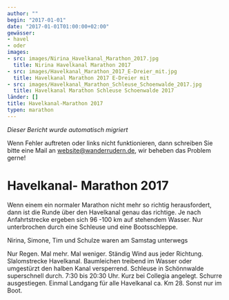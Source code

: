 ```yaml
---
author: ""
begin: "2017-01-01"
date: "2017-01-01T01:00:00+02:00"
gewässer:
- havel
- oder
images:
- src: images/Nirina_Havelkanal_Marathon_2017.jpg
  title: Nirina Havelkanal Marathon 2017
- src: images/Havelkanal_Marathon_2017_E-Dreier_mit.jpg
  title: Havelkanal Marathon 2017 E-Dreier mit
- src: images/Havelkanal_Marathon_Schleuse_Schoenwalde_2017.jpg
  title: Havelkanal Marathon Schleuse Schoenwalde 2017
länder: []
title: Havelkanal-Marathon 2017
typen: marathon
---
```



*Dieser Bericht wurde automatisch migriert*

Wenn Fehler auftreten oder links nicht funktionieren, dann schreiben Sie bitte eine Mail an website@wanderrudern.de, wir beheben das Problem gerne!



# Havelkanal- Marathon 2017


Wenn einem ein normaler Marathon nicht mehr so richtig herausfordert, dann ist die Runde über den Havelkanal genau das richtige. Je nach Anfahrtstrecke ergeben sich 96 -100 km auf stehendem Wasser. Nur unterbrochen durch eine Schleuse und eine Bootsschleppe.

Nirina, Simone, Tim und Schulze waren am Samstag unterwegs

Nur Regen. Mal mehr. Mal weniger. Ständig Wind aus jeder Richtung. Slalomstrecke Havelkanal. Baumleichen treibend im Wasser oder umgestürzt den halben Kanal versperrend. Schleuse in Schönnwalde superschnell durch. 7:30 bis 20:30 Uhr. Kurz bei Collegia angelegt. Schurre ausgestiegen. Einmal Landgang für alle Havelkanal ca. Km 28. Sonst nur im Boot.

